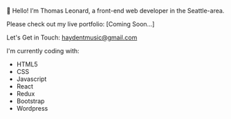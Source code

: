 👋 Hello! I’m Thomas Leonard, a front-end web developer in the Seattle-area.

Please check out my live portfolio:
[Coming Soon...]

Let's Get in Touch:
haydentmusic@gmail.com

I'm currently coding with:
- HTML5
- CSS
- Javascript
- React
- Redux
- Bootstrap
- Wordpress
